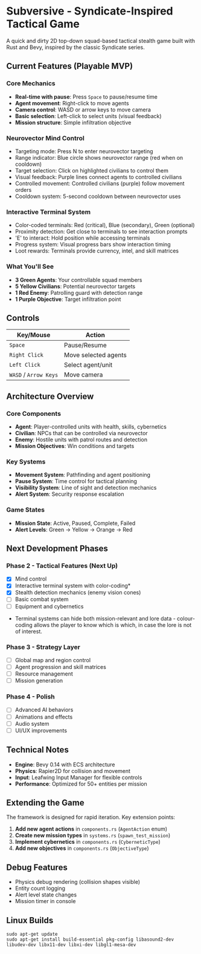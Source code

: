 # Subversive - Syndicate-Inspired Tactical Game

A quick and dirty 2D top-down squad-based tactical stealth game built with Rust and Bevy, inspired by the classic Syndicate series.

## Current Features (Playable MVP)

### Core Mechanics
- **Real-time with pause**: Press `Space` to pause/resume time
- **Agent movement**: Right-click to move agents
- **Camera control**: WASD or arrow keys to move camera
- **Basic selection**: Left-click to select units (visual feedback)
- **Mission structure**: Simple infiltration objective

### Neurovector Mind Control

- Targeting mode: Press N to enter neurovector targeting
- Range indicator: Blue circle shows neurovector range (red when on cooldown)
- Target selection: Click on highlighted civilians to control them
- Visual feedback: Purple lines connect agents to controlled civilians
- Controlled movement: Controlled civilians (purple) follow movement orders
- Cooldown system: 5-second cooldown between neurovector uses

### Interactive Terminal System

- Color-coded terminals: Red (critical), Blue (secondary), Green (optional)
- Proximity detection: Get close to terminals to see interaction prompts
- 'E' to interact: Hold position while accessing terminals
- Progress system: Visual progress bars show interaction timing
- Loot rewards: Terminals provide currency, intel, and skill matrices

### What You'll See
- **3 Green Agents**: Your controllable squad members
- **5 Yellow Civilians**: Potential neurovector targets
- **1 Red Enemy**: Patrolling guard with detection range
- **1 Purple Objective**: Target infiltration point

## Controls

| Key/Mouse | Action |
|-----------|--------|
| `Space` | Pause/Resume |
| `Right Click` | Move selected agents |
| `Left Click` | Select agent/unit |
| `WASD` / `Arrow Keys` | Move camera |

## Architecture Overview

### Core Components
- **Agent**: Player-controlled units with health, skills, cybernetics
- **Civilian**: NPCs that can be controlled via neurovector
- **Enemy**: Hostile units with patrol routes and detection
- **Mission Objectives**: Win conditions and targets

### Key Systems
- **Movement System**: Pathfinding and agent positioning
- **Pause System**: Time control for tactical planning
- **Visibility System**: Line of sight and detection mechanics
- **Alert System**: Security response escalation

### Game States
- **Mission State**: Active, Paused, Complete, Failed
- **Alert Levels**: Green → Yellow → Orange → Red

## Next Development Phases

### Phase 2 - Tactical Features (Next Up)
- [X] Mind control
- [X] Interactive terminal system with color-coding*
- [X] Stealth detection mechanics (enemy vision cones)
- [ ] Basic combat system
- [ ] Equipment and cybernetics

* Terminal systems can hide both mission-relevant and lore data - colour-coding allows the player to know which is which, in case the lore is not of interest.

### Phase 3 - Strategy Layer
- [ ] Global map and region control
- [ ] Agent progression and skill matrices
- [ ] Resource management
- [ ] Mission generation

### Phase 4 - Polish
- [ ] Advanced AI behaviors
- [ ] Animations and effects
- [ ] Audio system
- [ ] UI/UX improvements

## Technical Notes

- **Engine**: Bevy 0.14 with ECS architecture
- **Physics**: Rapier2D for collision and movement
- **Input**: Leafwing Input Manager for flexible controls
- **Performance**: Optimized for 50+ entities per mission

## Extending the Game

The framework is designed for rapid iteration. Key extension points:

1. **Add new agent actions** in `components.rs` (`AgentAction` enum)
2. **Create new mission types** in `systems.rs` (`spawn_test_mission`)
3. **Implement cybernetics** in `components.rs` (`CyberneticType`)
4. **Add new objectives** in `components.rs` (`ObjectiveType`)

## Debug Features

- Physics debug rendering (collision shapes visible)
- Entity count logging
- Alert level state changes
- Mission timer in console

## Linux Builds

```
sudo apt-get update
sudo apt-get install build-essential pkg-config libasound2-dev libudev-dev libx11-dev libxi-dev libgl1-mesa-dev
```